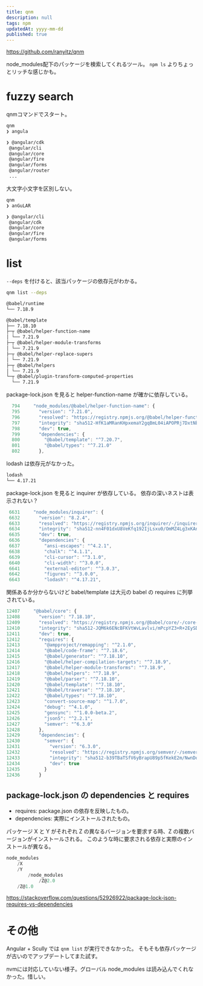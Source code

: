 ```yaml
---
title: qnm
description: null
tags: npm
updatedAt: yyyy-mm-dd
published: true
---
```


https://github.com/ranyitz/qnm

node_modules配下のパッケージを検索してくれるツール。
`npm ls` よりちょっとリッチな感じかも。

# fuzzy search

qnmコマンドでスタート。

```sh
qnm
❯ angula 

❯ @angular/cdk
 @angular/cli
 @angular/core
 @angular/fire
 @angular/forms
 @angular/router
 ...
```

大文字小文字を区別しない。

```sh
qnm
❯ anGuLAR 

❯ @angular/cli
 @angular/cdk
 @angular/core
 @angular/fire
 @angular/forms
```

# list

`--deps` を付けると、該当パッケージの依存元がわかる。

```sh
qnm list --deps

@babel/runtime
└── 7.18.9

@babel/template
├── 7.18.10
├─┬ @babel/helper-function-name
│ └── 7.21.9
├─┬ @babel/helper-module-transforms
│ └── 7.21.9
├─┬ @babel/helper-replace-supers
│ └── 7.21.9
├─┬ @babel/helpers
│ └── 7.21.9
└─┬ @babel/plugin-transform-computed-properties
  └── 7.21.9
```

package-lock.json を見ると helper-function-name が確かに依存している。


```js
  794     "node_modules/@babel/helper-function-name": {
  795       "version": "7.21.0",
  796       "resolved": "https://registry.npmjs.org/@babel/helper-function-name/-/helper-function-name-7.21.0.tgz",
  797       "integrity": "sha512-HfK1aMRanKHpxemaY2gqBmL04iAPOPRj7DxtNbiDOrJK+gdwkiNRVpCpUJYbUT+aZyemKN8brqTOxzCaG6ExRg==",
  798       "dev": true,
  799       "dependencies": {
  800         "@babel/template": "^7.20.7",
  801         "@babel/types": "^7.21.0"
  802       },
```

lodash は依存元がなかった。

```bash
lodash
└── 4.17.21
```

package-lock.json を見ると inquirer が依存している。
依存の深いネストは表示されない？

```js
 6631     "node_modules/inquirer": {
 6632       "version": "8.2.4",
 6633       "resolved": "https://registry.npmjs.org/inquirer/-/inquirer-8.2.4.tgz",
 6634       "integrity": "sha512-nn4F01dxU8VeKfq192IjLsxu0/OmMZ4Lg3xKAns148rCaXP6ntAoEkVYZThWjwON8AlzdZZi6oqnhNbxUG9hVg==",
 6635       "dev": true,
 6636       "dependencies": {
 6637         "ansi-escapes": "^4.2.1",
 6638         "chalk": "^4.1.1",
 6639         "cli-cursor": "^3.1.0",
 6640         "cli-width": "^3.0.0",
 6641         "external-editor": "^3.0.3",
 6642         "figures": "^3.0.0",
 6643         "lodash": "^4.17.21",
```

関係あるか分からないけど babel/template は大元の babel の requires に列挙されている。

```js
12407     "@babel/core": {
12408       "version": "7.18.10",
12409       "resolved": "https://registry.npmjs.org/@babel/core/-/core-7.18.10.tgz",
12410       "integrity": "sha512-JQM6k6ENcBFKVtWvLavlvi/mPcpYZ3+R+2EySDEMSMbp7Mn4FexlbbJVrx2R7Ijhr01T8gyqrOaABWIOgxeUyw==",
12411       "dev": true,
12412       "requires": {
12413         "@ampproject/remapping": "^2.1.0",
12414         "@babel/code-frame": "^7.18.6",
12415         "@babel/generator": "^7.18.10",
12416         "@babel/helper-compilation-targets": "^7.18.9",
12417         "@babel/helper-module-transforms": "^7.18.9",
12418         "@babel/helpers": "^7.18.9",
12419         "@babel/parser": "^7.18.10",
12420         "@babel/template": "^7.18.10",
12421         "@babel/traverse": "^7.18.10",
12422         "@babel/types": "^7.18.10",
12423         "convert-source-map": "^1.7.0",
12424         "debug": "^4.1.0",
12425         "gensync": "^1.0.0-beta.2",
12426         "json5": "^2.2.1",
12427         "semver": "^6.3.0"
12428       },
12429       "dependencies": {
12430         "semver": {
12431           "version": "6.3.0",
12432           "resolved": "https://registry.npmjs.org/semver/-/semver-6.3.0.tgz",
12433           "integrity": "sha512-b39TBaTSfV6yBrapU89p5fKekE2m/NwnDocOVruQFS1/veMgdzuPcnOM34M6CwxW8jH/lxEa5rBoDeUwu5HHTw==",
12434           "dev": true
12435         }
12436       } 
```

## package-lock.json の dependencies と requires

- requires: package.json の依存を反映したもの。
- dependencies: 実際にインストールされたもの。

パッケージ X と Y がそれぞれ Z の異なるバージョンを要求する時、Z の複数バージョンがインストールされる。
このような時に要求される依存と実際のインストールが異なる。

```js
node_modules
    /X
    /Y
        /node_modules
            /Z@2.0
    /Z@1.0
```

https://stackoverflow.com/questions/52926922/package-lock-json-requires-vs-dependencies

# その他

Angular + Scully では `qnm list` が実行できなかった。
そもそも依存パッケージが古いのでアップデートしてまた試す。

nvmには対応していない様子。グローバル node_modules は読み込んでくれなかった。惜しい。
